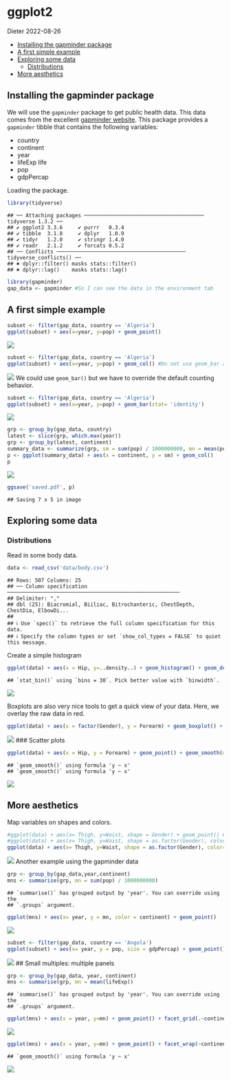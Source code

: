 ggplot2
================
Dieter
2022-08-26

-   <a href="#installing-the-gapminder-package"
    id="toc-installing-the-gapminder-package">Installing the gapminder
    package</a>
-   <a href="#a-first-simple-example" id="toc-a-first-simple-example">A
    first simple example</a>
-   <a href="#exploring-some-data" id="toc-exploring-some-data">Exploring
    some data</a>
    -   <a href="#distributions" id="toc-distributions">Distributions</a>
-   <a href="#more-aesthetics" id="toc-more-aesthetics">More aesthetics</a>

## Installing the gapminder package

We will use the `gapminder` package to get public health data. This data
comes from the excellent [gapminder
website](https://www.gapminder.org/). This package provides a
`gapminder` tibble that contains the following variables:

-   country  
-   continent
-   year  
-   lifeExp life
-   pop
-   gdpPercap

Loading the package.

``` r
library(tidyverse)
```

    ## ── Attaching packages ─────────────────────────────────────── tidyverse 1.3.2 ──
    ## ✔ ggplot2 3.3.6     ✔ purrr   0.3.4
    ## ✔ tibble  3.1.8     ✔ dplyr   1.0.9
    ## ✔ tidyr   1.2.0     ✔ stringr 1.4.0
    ## ✔ readr   2.1.2     ✔ forcats 0.5.2
    ## ── Conflicts ────────────────────────────────────────── tidyverse_conflicts() ──
    ## ✖ dplyr::filter() masks stats::filter()
    ## ✖ dplyr::lag()    masks stats::lag()

``` r
library(gapminder)
gap_data <- gapminder #So I can see the data in the environment tab
```

## A first simple example

``` r
subset <- filter(gap_data, country == 'Algeria')
ggplot(subset) + aes(x=year, y=pop) + geom_point()
```

![](ggplot2_files/figure-gfm/unnamed-chunk-2-1.png)<!-- -->

``` r
subset <- filter(gap_data, country == 'Algeria')
ggplot(subset) + aes(x=year, y=pop) + geom_col() #Do not use geom_bar as that counts the data
```

![](ggplot2_files/figure-gfm/unnamed-chunk-3-1.png)<!-- --> We could use
`geom_bar()` but we have to override the default counting behavior.

``` r
subset <- filter(gap_data, country == 'Algeria')
ggplot(subset) + aes(x=year, y=pop) + geom_bar(stat= 'identity') 
```

![](ggplot2_files/figure-gfm/unnamed-chunk-4-1.png)<!-- -->

``` r
grp <- group_by(gap_data, country)
latest <- slice(grp, which.max(year))
grp <- group_by(latest, continent)
summary_data <- summarize(grp, sm = sum(pop) / 1000000000, mn = mean(pop))
p <- ggplot(summary_data) + aes(x = continent, y = sm) + geom_col()
p
```

![](ggplot2_files/figure-gfm/unnamed-chunk-5-1.png)<!-- -->

``` r
ggsave('saved.pdf', p)
```

    ## Saving 7 x 5 in image

## Exploring some data

### Distributions

Read in some body data.

``` r
data <- read_csv('data/body.csv')
```

    ## Rows: 507 Columns: 25
    ## ── Column specification ────────────────────────────────────────────────────────
    ## Delimiter: ","
    ## dbl (25): Biacromial, Biiliac, Bitrochanteric, ChestDepth, ChestDia, ElbowDi...
    ## 
    ## ℹ Use `spec()` to retrieve the full column specification for this data.
    ## ℹ Specify the column types or set `show_col_types = FALSE` to quiet this message.

Create a simple histogram

``` r
ggplot(data) + aes(x = Hip, y=..density..) + geom_histogram() + geom_density(col='red')
```

    ## `stat_bin()` using `bins = 30`. Pick better value with `binwidth`.

![](ggplot2_files/figure-gfm/unnamed-chunk-7-1.png)<!-- -->

Boxplots are also very nice tools to get a quick view of your data.
Here, we overlay the raw data in red.

``` r
ggplot(data) + aes(x = factor(Gender), y = Forearm) + geom_boxplot() + geom_jitter(width=0.1, height = 0, alpha = 0.25, col='red')
```

![](ggplot2_files/figure-gfm/unnamed-chunk-8-1.png)<!-- --> \### Scatter
plots

``` r
ggplot(data) + aes(x = Hip, y = Forearm) + geom_point() + geom_smooth(method = "loess") +  geom_smooth(method = "lm", col='red')
```

    ## `geom_smooth()` using formula 'y ~ x'
    ## `geom_smooth()` using formula 'y ~ x'

![](ggplot2_files/figure-gfm/unnamed-chunk-9-1.png)<!-- -->

## More aesthetics

Map variables on shapes and colors.

``` r
#ggplot(data) + aes(x= Thigh, y=Waist, shape = Gender) + geom_point() # Does not work
#ggplot(data) + aes(x= Thigh, y=Waist, shape = as.factor(Gender), color= Gender) + geom_point() # Does work - but notice the output
ggplot(data) + aes(x= Thigh, y=Waist, shape = as.factor(Gender), color= as.factor(Gender)) + geom_point() # Does work - but notice the output
```

![](ggplot2_files/figure-gfm/unnamed-chunk-10-1.png)<!-- --> Another
example using the gapminder data

``` r
grp <- group_by(gap_data,year,continent)
mns <- summarise(grp, mn = sum(pop) / 1000000000)
```

    ## `summarise()` has grouped output by 'year'. You can override using the
    ## `.groups` argument.

``` r
ggplot(mns) + aes(x= year, y = mn, color = continent) + geom_point()
```

![](ggplot2_files/figure-gfm/unnamed-chunk-11-1.png)<!-- -->

``` r
subset <- filter(gap_data, country == 'Angola')
ggplot(subset) + aes(x= year, y = pop, size = gdpPercap) + geom_point()
```

![](ggplot2_files/figure-gfm/unnamed-chunk-12-1.png)<!-- --> \## Small
multiples: multiple panels

``` r
grp <- group_by(gap_data, year, continent)
mns <- summarise(grp, mn = mean(lifeExp))
```

    ## `summarise()` has grouped output by 'year'. You can override using the
    ## `.groups` argument.

``` r
ggplot(mns) + aes(x = year, y=mn) + geom_point() + facet_grid(.~continent) 
```

![](ggplot2_files/figure-gfm/unnamed-chunk-13-1.png)<!-- -->

``` r
ggplot(mns) + aes(x = year, y=mn) + geom_point() + facet_wrap(~continent) + geom_smooth(method ='lm', color='gray', se=FALSE)
```

    ## `geom_smooth()` using formula 'y ~ x'

![](ggplot2_files/figure-gfm/unnamed-chunk-14-1.png)<!-- -->

